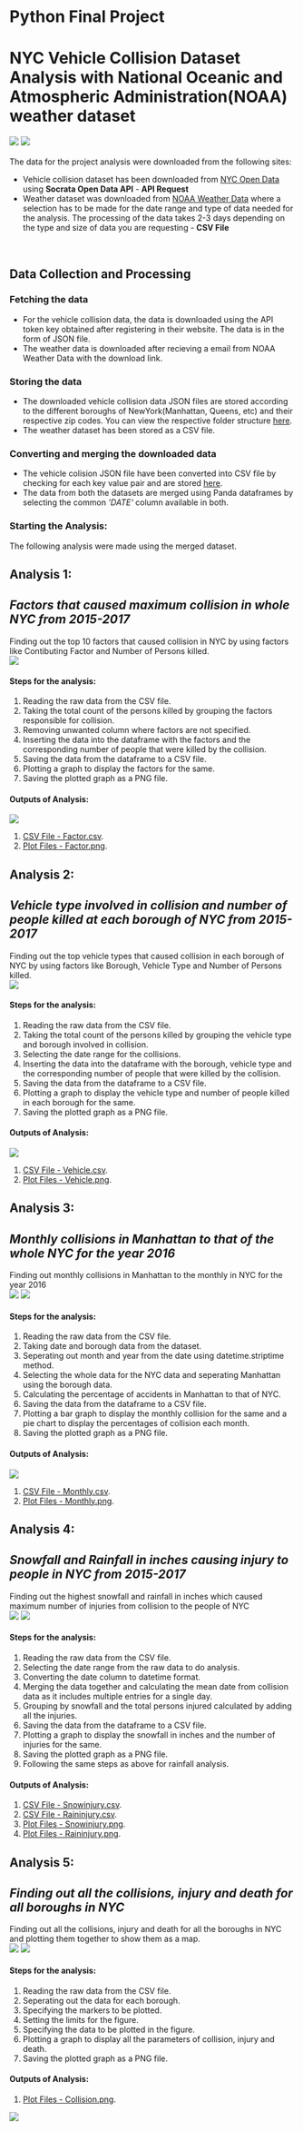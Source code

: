 # Python Final Project

# NYC Vehicle Collision Dataset Analysis with National Oceanic and Atmospheric Administration(NOAA) weather dataset

![](images/nyc.jpg?raw=true)
![](images/NOAA_emblem.png?raw=true)
<br>
<br>
The data for the project analysis were downloaded from the following sites:
* Vehicle collision dataset has been downloaded from [NYC Open Data](https://opendata.cityofnewyork.us/) using **Socrata Open Data API** - **API Request**
* Weather dataset was downloaded from [NOAA Weather Data](https://www.ncdc.noaa.gov/cdo-web/search?datasetid=GHCND) where a selection has to be made for the date range and type of data needed for the analysis. The processing of the data takes 2-3 days depending on the type and size of data you are requesting - **CSV File**
<br>

## Data Collection and Processing

### Fetching the data
* For the vehicle collision data, the data is downloaded using the API token key obtained after registering in their website. The data is in the form of JSON file.
* The weather data is downloaded after recieving a email from NOAA Weather Data with the download link.

### Storing the data
* The downloaded vehicle collision data JSON files are stored according to the different boroughs of NewYork(Manhattan, Queens, etc) and their respective zip codes. You can view the respective folder structure [here](https://github.com/MITESHPUTHRANNEU/puthran_mitesh_spring2017/tree/master/Final%20Project/ProcessedData).
* The weather dataset has been stored as a CSV file.

### Converting and merging the downloaded data
* The vehicle colision JSON file have been converted into CSV file by checking for each key value pair and are stored [here](https://github.com/MITESHPUTHRANNEU/puthran_mitesh_spring2017/tree/master/Final%20Project/ProcessedData). 
* The data from both the datasets are merged using Panda dataframes by selecting the common _'DATE'_ column available in both.

### Starting the Analysis:
The following analysis were made using the merged dataset.
<br>
## Analysis 1:
## _Factors that caused maximum collision in whole NYC from 2015-2017_
Finding out the top 10 factors that caused collision in NYC by using factors like Contibuting Factor and Number of Persons killed.
<br>
![](GeneratedImages/factor.png?raw=true)
<br>
#### Steps for the analysis:
1. Reading the raw data from the CSV file.
2. Taking the total count of the persons killed by grouping the factors responsible for collision.
3. Removing unwanted column where factors are not specified.
4. Inserting the data into the dataframe with the factors and the corresponding number of people that were killed by the collision.
5. Saving the data from the dataframe to a CSV file.
6. Plotting a graph to display the factors for the same.
7. Saving the plotted graph as a PNG file.
#### Outputs of Analysis:
![](GeneratedImages/factortable.png?raw=true)
1. [CSV File - Factor.csv](https://github.com/MITESHPUTHRANNEU/puthran_mitesh_spring2017/tree/master/Final%20Project/GeneratedCSV).
2. [Plot Files - Factor.png](https://github.com/MITESHPUTHRANNEU/puthran_mitesh_spring2017/tree/master/Final%20Project/GeneratedImages).

## Analysis 2:
## _Vehicle type involved in collision and number of people killed at each borough of NYC from 2015-2017_
Finding out the top vehicle types that caused collision in each borough of NYC by using factors like Borough, Vehicle Type and Number of Persons killed.
<br>
![](GeneratedImages/vehicle.png?raw=true)
<br>
#### Steps for the analysis:
1. Reading the raw data from the CSV file.
2. Taking the total count of the persons killed by grouping the vehicle type and borough involved in collision.
3. Selecting the date range for the collisions.
4. Inserting the data into the dataframe with the borough, vehicle type and the corresponding number of people that were killed by the collision.
5. Saving the data from the dataframe to a CSV file.
6. Plotting a graph to display the vehicle type and number of people killed in each borough for the same. 
7. Saving the plotted graph as a PNG file.
#### Outputs of Analysis:
![](GeneratedImages/vehicletable.png?raw=true)
1. [CSV File - Vehicle.csv](https://github.com/MITESHPUTHRANNEU/puthran_mitesh_spring2017/tree/master/Final%20Project/GeneratedCSV).
2. [Plot Files - Vehicle.png](https://github.com/MITESHPUTHRANNEU/puthran_mitesh_spring2017/tree/master/Final%20Project/GeneratedImages).

## Analysis 3:
## _Monthly collisions in Manhattan to that of the whole NYC for the year 2016_
Finding out monthly collisions in Manhattan to the monthly in NYC for the year 2016
<br>
![](GeneratedImages/monthly.png?raw=true)
![](GeneratedImages/percentage.png?raw=true)
<br>
#### Steps for the analysis:
1. Reading the raw data from the CSV file.
2. Taking date and borough data from the dataset.
3. Seperating out month and year from the date using datetime.striptime method.
4. Selecting the whole data for the NYC data and seperating Manhattan using the borough data.
5. Calculating the percentage of accidents in Manhattan to that of NYC.
6. Saving the data from the dataframe to a CSV file.
7. Plotting a bar graph to display the monthly collision for the same and a pie chart to display the percentages of collision each month. 
8. Saving the plotted graph as a PNG file.
#### Outputs of Analysis:
![](GeneratedImages/monthlytable.png?raw=true)
1. [CSV File - Monthly.csv](https://github.com/MITESHPUTHRANNEU/puthran_mitesh_spring2017/tree/master/Final%20Project/GeneratedCSV).
2. [Plot Files - Monthly.png](https://github.com/MITESHPUTHRANNEU/puthran_mitesh_spring2017/tree/master/Final%20Project/GeneratedImages).

## Analysis 4:
## _Snowfall and Rainfall in inches causing injury to people in NYC from 2015-2017_
Finding out the highest snowfall and rainfall in inches which caused maximum number of injuries  from collision to the people of NYC
<br>
![](GeneratedImages/snowinjury.png?raw=true)
![](GeneratedImages/raininjury.png?raw=true)
<br>
#### Steps for the analysis:
1. Reading the raw data from the CSV file.
2. Selecting the date range from the raw data to do analysis.
3. Converting the date column to datetime format.
4. Merging the data together and calculating the mean date from collision data as it includes multiple entries for a single day.
5. Grouping by snowfall and the total persons injured calculated by adding all the injuries.
6. Saving the data from the dataframe to a CSV file.
7. Plotting a graph to display the snowfall in inches and the number of injuries for the same.
8. Saving the plotted graph as a PNG file.
9. Following the same steps as above for rainfall analysis.
#### Outputs of Analysis:
1. [CSV File - Snowinjury.csv](https://github.com/MITESHPUTHRANNEU/puthran_mitesh_spring2017/tree/master/Final%20Project/GeneratedCSV).
2. [CSV File - Raininjury.csv](https://github.com/MITESHPUTHRANNEU/puthran_mitesh_spring2017/tree/master/Final%20Project/GeneratedCSV).
3. [Plot Files - Snowinjury.png](https://github.com/MITESHPUTHRANNEU/puthran_mitesh_spring2017/tree/master/Final%20Project/GeneratedImages).
4. [Plot Files - Raininjury.png](https://github.com/MITESHPUTHRANNEU/puthran_mitesh_spring2017/tree/master/Final%20Project/GeneratedImages).

## Analysis 5:
## _Finding out all the collisions, injury and death for all boroughs in NYC_
Finding out all the collisions, injury and death for all the boroughs in NYC and plotting them together to show them as a map.
<br>
![](GeneratedImages/borough.png?raw=true)
![](GeneratedImages/collision.png?raw=true)
<br>
#### Steps for the analysis:
1. Reading the raw data from the CSV file.
2. Seperating out the data for each borough.
3. Specifying the markers to be plotted.
4. Setting the limits for the figure.
5. Specifying the data to be plotted in the figure.
6. Plotting a graph to display all the parameters of collision, injury and death.
7. Saving the plotted graph as a PNG file.
#### Outputs of Analysis:

1. [Plot Files - Collision.png](https://github.com/MITESHPUTHRANNEU/puthran_mitesh_spring2017/tree/master/Final%20Project/GeneratedImages).


![](images/programs_OpenData.png?raw=true,#center)
